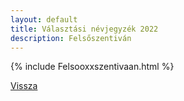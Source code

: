 ```yaml
---
layout: default
title: Választási névjegyzék 2022
description: Felsőszentiván
---
```


{% include Felsooxxszentivaan.html %}

[Vissza](./)